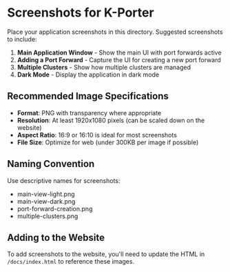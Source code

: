 # Screenshots for K-Porter

Place your application screenshots in this directory. Suggested screenshots to include:

1. **Main Application Window** - Show the main UI with port forwards active
2. **Adding a Port Forward** - Capture the UI for creating a new port forward
3. **Multiple Clusters** - Show how multiple clusters are managed
4. **Dark Mode** - Display the application in dark mode

## Recommended Image Specifications

- **Format**: PNG with transparency where appropriate
- **Resolution**: At least 1920x1080 pixels (can be scaled down on the website)
- **Aspect Ratio**: 16:9 or 16:10 is ideal for most screenshots
- **File Size**: Optimize for web (under 300KB per image if possible)

## Naming Convention

Use descriptive names for screenshots:
- main-view-light.png
- main-view-dark.png
- port-forward-creation.png
- multiple-clusters.png

## Adding to the Website

To add screenshots to the website, you'll need to update the HTML in `/docs/index.html` to reference these images. 